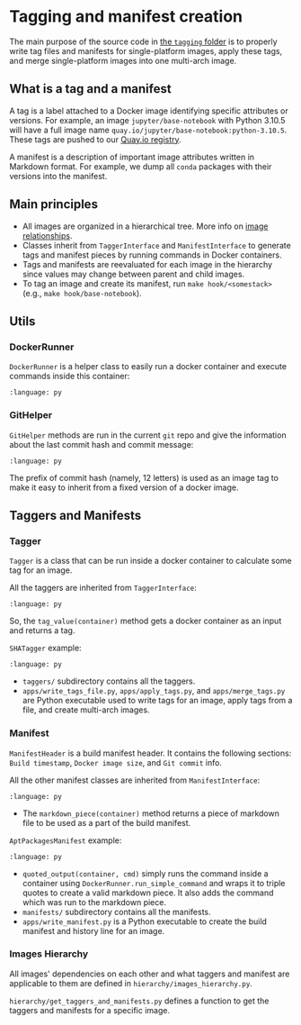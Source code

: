 # Tagging and manifest creation

The main purpose of the source code in [the `tagging` folder](https://github.com/jupyter/docker-stacks/tree/main/tagging) is to properly write tag files and manifests for single-platform images,
apply these tags, and merge single-platform images into one multi-arch image.

## What is a tag and a manifest

A tag is a label attached to a Docker image identifying specific attributes or versions.
For example, an image `jupyter/base-notebook` with Python 3.10.5 will have a full image name `quay.io/jupyter/base-notebook:python-3.10.5`.
These tags are pushed to our [Quay.io registry](https://quay.io/organization/jupyter).

A manifest is a description of important image attributes written in Markdown format.
For example, we dump all `conda` packages with their versions into the manifest.

## Main principles

- All images are organized in a hierarchical tree.
  More info on [image relationships](../using/selecting.md#image-relationships).
- Classes inherit from `TaggerInterface` and `ManifestInterface` to generate tags and manifest pieces by running commands in Docker containers.
- Tags and manifests are reevaluated for each image in the hierarchy since values may change between parent and child images.
- To tag an image and create its manifest, run `make hook/<somestack>` (e.g., `make hook/base-notebook`).

## Utils

### DockerRunner

`DockerRunner` is a helper class to easily run a docker container and execute commands inside this container:

```{literalinclude} tagging_examples/docker_runner.py
:language: py
```

### GitHelper

`GitHelper` methods are run in the current `git` repo and give the information about the last commit hash and commit message:

```{literalinclude} tagging_examples/git_helper.py
:language: py
```

The prefix of commit hash (namely, 12 letters) is used as an image tag to make it easy to inherit from a fixed version of a docker image.

## Taggers and Manifests

### Tagger

`Tagger` is a class that can be run inside a docker container to calculate some tag for an image.

All the taggers are inherited from `TaggerInterface`:

```{literalinclude} ../../tagging/taggers/tagger_interface.py
:language: py
```

So, the `tag_value(container)` method gets a docker container as an input and returns a tag.

`SHATagger` example:

```{literalinclude} ../../tagging/taggers/sha.py
:language: py
```

- `taggers/` subdirectory contains all the taggers.
- `apps/write_tags_file.py`, `apps/apply_tags.py`, and `apps/merge_tags.py` are Python executable used to write tags for an image, apply tags from a file, and create multi-arch images.

### Manifest

`ManifestHeader` is a build manifest header.
It contains the following sections: `Build timestamp`, `Docker image size`, and `Git commit` info.

All the other manifest classes are inherited from `ManifestInterface`:

```{literalinclude} ../../tagging/manifests/manifest_interface.py
:language: py
```

- The `markdown_piece(container)` method returns a piece of markdown file to be used as a part of the build manifest.

`AptPackagesManifest` example:

```{literalinclude} ../../tagging/manifests/apt_packages.py
:language: py
```

- `quoted_output(container, cmd)` simply runs the command inside a container using `DockerRunner.run_simple_command` and wraps it to triple quotes to create a valid markdown piece.
  It also adds the command which was run to the markdown piece.
- `manifests/` subdirectory contains all the manifests.
- `apps/write_manifest.py` is a Python executable to create the build manifest and history line for an image.

### Images Hierarchy

All images' dependencies on each other and what taggers and manifest are applicable to them are defined in `hierarchy/images_hierarchy.py`.

`hierarchy/get_taggers_and_manifests.py` defines a function to get the taggers and manifests for a specific image.
